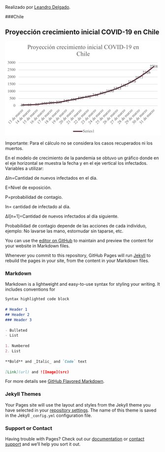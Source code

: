 Realizado por [Leandro Delgado](https://instagram.com/leandrodelgadoa).

###Chile

## Proyección crecimiento inicial COVID-19 en Chile


![Image](70DCC846-D149-400B-83E4-4BD0AA5FC138.jpeg)

Importante: Para el cálculo no se considera los casos recuperados ni los muertos.

En el modelo de crecimiento de la pandemia se obtuvo un gráfico donde en el eje horizontal se muestra la fecha y en el eje vertical los infectados.
Variables a utilizar:

ΔIn=Cantidad de nuevos infectados en el día.

E=Nivel de exposición.

P=probabilidad de contagio.

In= cantidad de infectado al día.

ΔI[n+1]=Cantidad de nuevos infectados al día siguiente.

Probabilidad de contagio depende de las acciones de cada individuo, ejemplo: No lavarse las mano, estornudar sin taparse, etc.


You can use the [editor on GitHub](https://github.com/l-delgado/Covid-19/edit/master/README.md) to maintain and preview the content for your website in Markdown files.

Whenever you commit to this repository, GitHub Pages will run [Jekyll](https://jekyllrb.com/) to rebuild the pages in your site, from the content in your Markdown files.

### Markdown

Markdown is a lightweight and easy-to-use syntax for styling your writing. It includes conventions for

```markdown
Syntax highlighted code block

# Header 1
## Header 2
### Header 3

- Bulleted
- List

1. Numbered
2. List

**Bold** and _Italic_ and `Code` text

[Link](url) and ![Image](src)
```

For more details see [GitHub Flavored Markdown](https://guides.github.com/features/mastering-markdown/).

### Jekyll Themes

Your Pages site will use the layout and styles from the Jekyll theme you have selected in your [repository settings](https://github.com/l-delgado/Covid-19/settings). The name of this theme is saved in the Jekyll `_config.yml` configuration file.

### Support or Contact

Having trouble with Pages? Check out our [documentation](https://help.github.com/categories/github-pages-basics/) or [contact support](https://github.com/contact) and we’ll help you sort it out.
